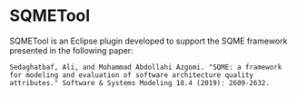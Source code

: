 # SQMETool

SQMETool is an Eclipse plugin developed to support the SQME framework presented in the following paper:

    Sedaghatbaf, Ali, and Mohammad Abdollahi Azgomi. "SQME: a framework for modeling and evaluation of software architecture quality attributes." Software & Systems Modeling 18.4 (2019): 2609-2632.